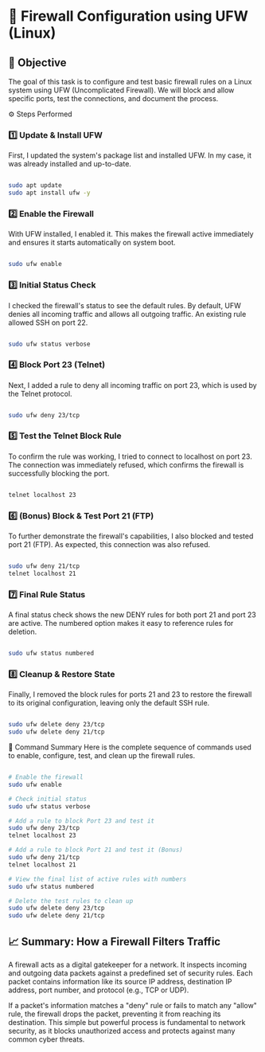# 🔐 Firewall Configuration using UFW (Linux)

## 📌 Objective
The goal of this task is to configure and test basic firewall rules on a Linux system using UFW (Uncomplicated Firewall). We will block and allow specific ports, test the connections, and document the process.

⚙️ Steps Performed

### 1️⃣ Update & Install UFW
First, I updated the system's package list and installed UFW. In my case, it was already installed and up-to-date.

```Bash

sudo apt update
sudo apt install ufw -y
```


### 2️⃣ Enable the Firewall
With UFW installed, I enabled it. This makes the firewall active immediately and ensures it starts automatically on system boot.

```Bash

sudo ufw enable
```


### 3️⃣ Initial Status Check
I checked the firewall's status to see the default rules. By default, UFW denies all incoming traffic and allows all outgoing traffic. An existing rule allowed SSH on port 22.

```Bash

sudo ufw status verbose
```


### 4️⃣ Block Port 23 (Telnet)
Next, I added a rule to deny all incoming traffic on port 23, which is used by the Telnet protocol.

```Bash

sudo ufw deny 23/tcp
```


### 5️⃣ Test the Telnet Block Rule
To confirm the rule was working, I tried to connect to localhost on port 23. The connection was immediately refused, which confirms the firewall is successfully blocking the port.

```Bash

telnet localhost 23
```


### 6️⃣ (Bonus) Block & Test Port 21 (FTP)
To further demonstrate the firewall's capabilities, I also blocked and tested port 21 (FTP). As expected, this connection was also refused.

```Bash

sudo ufw deny 21/tcp
telnet localhost 21
```


### 7️⃣ Final Rule Status
A final status check shows the new DENY rules for both port 21 and port 23 are active. The numbered option makes it easy to reference rules for deletion.

```Bash

sudo ufw status numbered
```


### 8️⃣ Cleanup & Restore State
Finally, I removed the block rules for ports 21 and 23 to restore the firewall to its original configuration, leaving only the default SSH rule.

```Bash

sudo ufw delete deny 23/tcp
sudo ufw delete deny 21/tcp
```


📜 Command Summary
Here is the complete sequence of commands used to enable, configure, test, and clean up the firewall rules.



```Bash

# Enable the firewall
sudo ufw enable

# Check initial status
sudo ufw status verbose

# Add a rule to block Port 23 and test it
sudo ufw deny 23/tcp
telnet localhost 23

# Add a rule to block Port 21 and test it (Bonus)
sudo ufw deny 21/tcp
telnet localhost 21

# View the final list of active rules with numbers
sudo ufw status numbered

# Delete the test rules to clean up
sudo ufw delete deny 23/tcp
sudo ufw delete deny 21/tcp
```



## 📈 Summary: How a Firewall Filters Traffic
A firewall acts as a digital gatekeeper for a network. It inspects incoming and outgoing data packets against a predefined set of security rules. Each packet contains information like its source IP address, destination IP address, port number, and protocol (e.g., TCP or UDP).

If a packet's information matches a "deny" rule or fails to match any "allow" rule, the firewall drops the packet, preventing it from reaching its destination. This simple but powerful process is fundamental to network security, as it blocks unauthorized access and protects against many common cyber threats.
